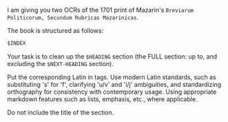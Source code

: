 I am giving you two OCRs of the 1701 print of Mazarin's `Breviarum Politicorum, Secundum Rubricas Mazarinicas`.

The book is structured as follows:

```md
$INDEX
```

Your task is to clean up the `$HEADING` section (the FULL section: up to, and excluding the `$NEXT-HEADING` section).

Put the corresponding Latin in <latin></latin> tags. Use modern Latin standards, such as substituting 's' for 'f', clarifying 'u/v' and 'i/j' ambiguities, and standardizing orthography for consistency with contemporary usage.
Using appropriate markdown features such as lists, emphasis, etc., where applicable.

Do not include the title of the section.
